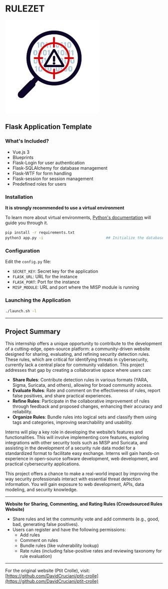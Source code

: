 # RULEZET


<img title="MarkText logo" src="https://raw.githubusercontent.com/ngsoti/rulezet-core/main/doc/rulezet.png" width="300" align="center">


## Flask Application Template

### What's Included?

- Vue.js 3
- Blueprints
- Flask-Login for user authentication
- Flask-SQLAlchemy for database management
- Flask-WTF for form handling
- Flask-session for session management
- Predefined roles for users

### Installation

**It is strongly recommended to use a virtual environment**

To learn more about virtual environments, [Python's documentation](https://docs.python.org/3/tutorial/venv.html) will guide you through it.

```bash
pip install -r requirements.txt
python3 app.py -i                            ## Initialize the database
```

### Configuration

Edit the `config.py` file:

- `SECRET_KEY`: Secret key for the application
- `FLASK_URL`: URL for the instance
- `FLASK_PORT`: Port for the instance
- `MISP_MODULE`: URL and port where the MISP module is running

### Launching the Application

```bash
./launch.sh -l
```

---

## Project Summary

This internship offers a unique opportunity to contribute to the development of a cutting-edge, open-source platform: a community-driven website designed for sharing, evaluating, and refining security detection rules. These rules, which are critical for identifying threats in cybersecurity, currently lack a central place for community validation. This project addresses that gap by creating a collaborative space where users can:

- **Share Rules**: Contribute detection rules in various formats (YARA, Sigma, Suricata, and others), allowing for broad community access.
- **Evaluate Rules**: Rate and comment on the effectiveness of rules, report false positives, and share practical experiences.
- **Refine Rules**: Participate in the collaborative improvement of rules through feedback and proposed changes, enhancing their accuracy and reliability.
- **Organize Rules**: Bundle rules into logical sets and classify them using tags and categories, improving searchability and usability.

Interns will play a key role in developing the website’s features and functionalities. This will involve implementing core features, exploring integrations with other security tools such as MISP and Suricata, and assisting in the development of a security rule data model for a standardized format to facilitate easy exchange. Interns will gain hands-on experience in open-source software development, web development, and practical cybersecurity applications. 

This project offers a chance to make a real-world impact by improving the way security professionals interact with essential threat detection information. You will gain exposure to web development, APIs, data modeling, and security knowledge.

---

**Website for Sharing, Commenting, and Rating Rules (Crowdsourced Rules Website)**

- Share rules and let the community vote and add comments (e.g., good, bad, generating false positives).
- Users can register and have the following permissions:
  - Add rules
  - Comment on rules
  - Bundle rules (like vulnerability lookup)
  - Rate rules (including false-positive rates and reviewing taxonomy for rule evaluation)

---

For the original website (Ptit Crolle), visit: [https://github.com/DavidCruciani/ptit-crolle](https://github.com/DavidCruciani/ptit-crolle)
